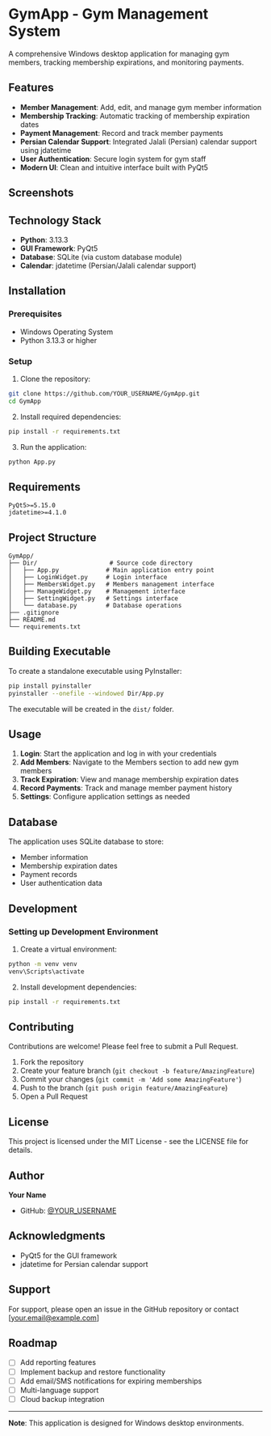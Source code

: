 # GymApp - Gym Management System

A comprehensive Windows desktop application for managing gym members, tracking membership expirations, and monitoring payments.

## Features

- **Member Management**: Add, edit, and manage gym member information
- **Membership Tracking**: Automatic tracking of membership expiration dates
- **Payment Management**: Record and track member payments
- **Persian Calendar Support**: Integrated Jalali (Persian) calendar support using jdatetime
- **User Authentication**: Secure login system for gym staff
- **Modern UI**: Clean and intuitive interface built with PyQt5

## Screenshots


## Technology Stack

- **Python**: 3.13.3
- **GUI Framework**: PyQt5
- **Database**: SQLite (via custom database module)
- **Calendar**: jdatetime (Persian/Jalali calendar support)

## Installation

### Prerequisites

- Windows Operating System
- Python 3.13.3 or higher

### Setup

1. Clone the repository:
```bash
git clone https://github.com/YOUR_USERNAME/GymApp.git
cd GymApp
```

2. Install required dependencies:
```bash
pip install -r requirements.txt
```

3. Run the application:
```bash
python App.py
```

## Requirements

```
PyQt5>=5.15.0
jdatetime>=4.1.0
```

## Project Structure

```
GymApp/
├── Dir/                    # Source code directory
│   ├── App.py             # Main application entry point
│   ├── LoginWidget.py     # Login interface
│   ├── MembersWidget.py   # Members management interface
│   ├── ManageWidget.py    # Management interface
│   ├── SettingWidget.py   # Settings interface
│   └── database.py        # Database operations
├── .gitignore
├── README.md
└── requirements.txt
```

## Building Executable

To create a standalone executable using PyInstaller:

```bash
pip install pyinstaller
pyinstaller --onefile --windowed Dir/App.py
```

The executable will be created in the `dist/` folder.

## Usage

1. **Login**: Start the application and log in with your credentials
2. **Add Members**: Navigate to the Members section to add new gym members
3. **Track Expiration**: View and manage membership expiration dates
4. **Record Payments**: Track and manage member payment history
5. **Settings**: Configure application settings as needed

## Database

The application uses SQLite database to store:
- Member information
- Membership expiration dates
- Payment records
- User authentication data

## Development

### Setting up Development Environment

1. Create a virtual environment:
```bash
python -m venv venv
venv\Scripts\activate
```

2. Install development dependencies:
```bash
pip install -r requirements.txt
```

## Contributing

Contributions are welcome! Please feel free to submit a Pull Request.

1. Fork the repository
2. Create your feature branch (`git checkout -b feature/AmazingFeature`)
3. Commit your changes (`git commit -m 'Add some AmazingFeature'`)
4. Push to the branch (`git push origin feature/AmazingFeature`)
5. Open a Pull Request

## License

This project is licensed under the MIT License - see the LICENSE file for details.

## Author

**Your Name**
- GitHub: [@YOUR_USERNAME](https://github.com/YOUR_USERNAME)

## Acknowledgments

- PyQt5 for the GUI framework
- jdatetime for Persian calendar support

## Support

For support, please open an issue in the GitHub repository or contact [your.email@example.com]

## Roadmap

- [ ] Add reporting features
- [ ] Implement backup and restore functionality
- [ ] Add email/SMS notifications for expiring memberships
- [ ] Multi-language support
- [ ] Cloud backup integration

---

**Note**: This application is designed for Windows desktop environments.
